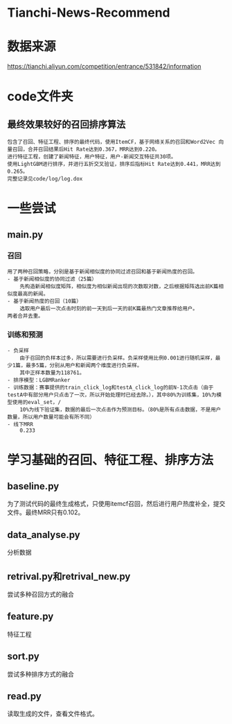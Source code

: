 # Tianchi-News-Recommend

# 数据来源
https://tianchi.aliyun.com/competition/entrance/531842/information

# code文件夹
## 最终效果较好的召回排序算法
    包含了召回、特征工程、排序的最终代码，使用ItemCF，基于网络关系的召回和Word2Vec 向量召回，合并召回结果后Hit Rate达到0.367，MRR达到0.220。
    进行特征工程，创建了新闻特征，用户特征，用户-新闻交互特征共30项。
    使用LightGBM进行排序，并进行五折交叉验证，排序后指标Hit Rate达到0.441，MRR达到0.265。
    完整记录见code/log/log.dox

# 一些尝试
## main.py
### 召回
    用了两种召回策略，分别是基于新闻相似度的协同过滤召回和基于新闻热度的召回。
    - 基于新闻相似度的协同过滤（25篇）
        先构造新闻相似度矩阵，相似度为相似新闻出现的次数取对数，之后根据矩阵选出前K篇相似度最高的新闻。
    - 基于新闻热度的召回（10篇）
        选取用户最后一次点击时刻的前一天到后一天的前K篇最热门文章推荐给用户。
    两者合并去重。
    
### 训练和预测
    - 负采样
        由于召回的负样本过多，所以需要进行负采样。负采样使用比例0.001进行随机采样，最少1篇，最多5篇，分别从用户和新闻两个维度进行负采样。
        其中正样本数量为118761。
    - 排序模型：LGBMRanker
    - 训练数据：赛事提供的train_click_log和testA_click_log的前N-1次点击（由于testA中有部分用户只点击了一次，所以开始处理时已经去除。），其中80%为训练集，10%为模型使用的eval_set，/
        10%为线下验证集，数据的最后一次点击作为预测目标。（80%是所有点击数据，不是用户数量，所以用户数量可能会有所不同）
    - 线下MRR
        0.233

# 学习基础的召回、特征工程、排序方法
## baseline.py  
为了测试代码的最终生成格式，只使用itemcf召回，然后进行用户热度补全，提交文件。最终MRR只有0.102。

## data_analyse.py
分析数据

## retrival.py和retrival_new.py
尝试多种召回方式的融合

## feature.py
特征工程

## sort.py
尝试多种排序方式的融合

## read.py
读取生成的文件，查看文件格式。
